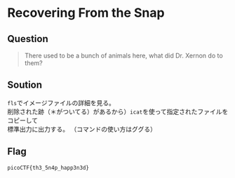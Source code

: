 # Recovering From the Snap

## Question

> There used to be a bunch of animals here, what did Dr. Xernon do to them?   

## Soution 

`fls`でイメージファイルの詳細を見る。     
削除された跡（＊がついてる）があるから）`icat`を使って指定されたファイルをコピーして  
標準出力に出力する。
（コマンドの使い方はググる）

## Flag 

`picoCTF{th3_5n4p_happ3n3d}`
